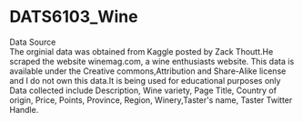 # DATS6103_Wine
Data Source  
The orginial data was obtained from Kaggle posted by Zack Thoutt.He scraped the website winemag.com, a wine enthusiasts website. This data is available under the Creative commons,Attribution and Share-Alike license and I do not own this data.It is being used for educational purposes only     
Data collected include Description, Wine variety, Page Title, Country of origin, Price, Points, Province, Region, Winery,Taster's name, Taster Twitter Handle.
